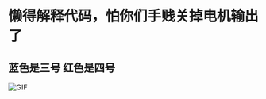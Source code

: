 懒得解释代码，怕你们手贱关掉电机输出了
=======

蓝色是三号 红色是四号
-----------------------

![GIF](https://github.com/MistyMoonR/XJTLU-Infantry/blob/master/Infantry.gif)
